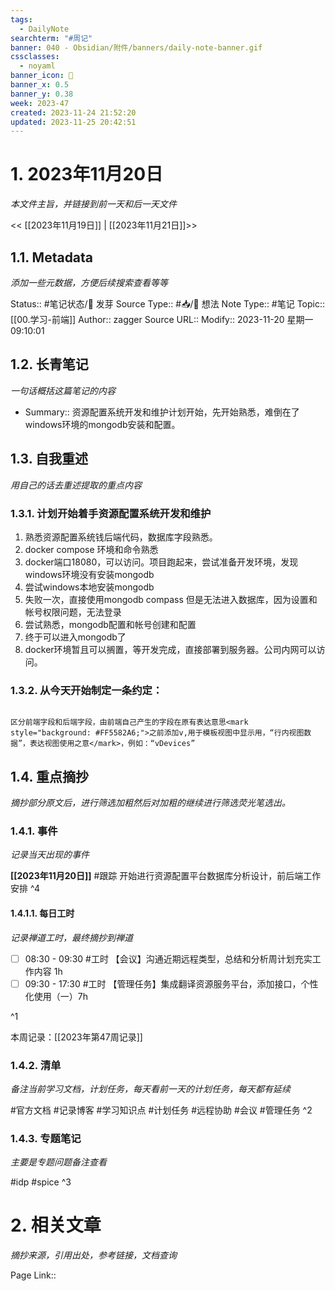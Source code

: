 ```yaml
---
tags:
  - DailyNote
searchterm: "#周记"
banner: 040 - Obsidian/附件/banners/daily-note-banner.gif
cssclasses:
  - noyaml
banner_icon: 💌
banner_x: 0.5
banner_y: 0.38
week: 2023-47
created: 2023-11-24 21:52:20
updated: 2023-11-25 20:42:51
---
```


# 1. 2023年11月20日

_本文件主旨，并链接到前一天和后一天文件_

<< [[2023年11月19日]] | [[2023年11月21日]]>>

## 1.1. Metadata

_添加一些元数据，方便后续搜索查看等等_

Status:: #笔记状态/🌱 发芽
Source Type:: #📥/💭 想法 
Note Type:: #笔记
Topic:: [[00.学习-前端]]
Author:: zagger
Source URL::
Modify:: 2023-11-20 星期一 09:10:01

## 1.2. 长青笔记

_一句话概括这篇笔记的内容_

- Summary:: 资源配置系统开发和维护计划开始，先开始熟悉，难倒在了windows环境的mongodb安装和配置。

## 1.3. 自我重述

_用自己的话去重述提取的重点内容_
### 1.3.1. 计划开始着手资源配置系统开发和维护
1. 熟悉资源配置系统钱后端代码，数据库字段熟悉。
2. docker compose 环境和命令熟悉
3. docker端口18080，可以访问。项目跑起来，尝试准备开发环境，发现windows环境没有安装mongodb
4. 尝试windows本地安装mongodb
5. 失败一次，直接使用mongodb compass 但是无法进入数据库，因为设置和帐号权限问题，无法登录
6. 尝试熟悉，mongodb配置和帐号创建和配置
7. 终于可以进入mongodb了
8. docker环境暂且可以搁置，等开发完成，直接部署到服务器。公司内网可以访问。
### 1.3.2. 从今天开始制定一条约定：
```ad-note

区分前端字段和后端字段，由前端自己产生的字段在原有表达意思<mark style="background: #FF5582A6;">之前添加v,用于模板视图中显示用，“行内视图数据”，表达视图使用之意</mark>，例如：“vDevices”
```

## 1.4. 重点摘抄

_摘抄部分原文后，进行筛选加粗然后对加粗的继续进行筛选荧光笔选出。_

### 1.4.1. 事件

_记录当天出现的事件_

**[[2023年11月20日]]** 
#跟踪 开始进行资源配置平台数据库分析设计，前后端工作安排
^4
#### 1.4.1.1. 每日工时

_记录禅道工时，最终摘抄到禅道_

- [ ] 08:30 - 09:30 #工时  【会议】沟通近期远程类型，总结和分析周计划充实工作内容 1h
- [ ] 09:30 - 17:30 #工时  	【管理任务】集成翻译资源服务平台，添加接口，个性化使用（一）7h

^1

本周记录：[[2023年第47周记录]]

### 1.4.2. 清单

_备注当前学习文档，计划任务，每天看前一天的计划任务，每天都有延续_

#官方文档 
#记录博客
#学习知识点
#计划任务
#远程协助
#会议 
#管理任务
^2

### 1.4.3. 专题笔记

_主要是专题问题备注查看_

#idp
#spice
^3

# 2. 相关文章

_摘抄来源，引用出处，参考链接，文档查询_

Page Link::

